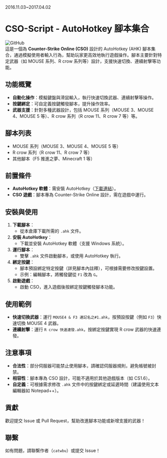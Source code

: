 
2016.11.03~2017.04.02

# CSO-Script - AutoHotkey 腳本集合

![GitHub](https://img.shields.io/badge/CSO-AutoHotkey%20Scripts-brightgreen)  
這是一個為 **Counter-Strike Online (CSO)** 設計的 AutoHotkey (AHK) 腳本集合，通過模擬使用者輸入行為，幫助玩家更高效地執行遊戲操作。腳本主要針對特定武器（如 MOUSE 系列、R crow 系列等）設計，支援快速切換、連續射擊等功能。

## 功能概覽

- **自動化操作**：模擬鍵盤與滑鼠輸入，執行快速切換武器、連續射擊等操作。
- **按鍵綁定**：可自定義按鍵觸發腳本，提升操作效率。
- **武器支援**：針對多種武器設計，包括 MOUSE 系列（MOUSE 3、MOUSE 4、MOUSE 5 等）、R crow 系列（R crow 11、R crow 7 等）等。

## 腳本列表

- MOUSE 系列（MOUSE 3、MOUSE 4、MOUSE 5 等）
- R crow 系列（R crow 11、R crow 7 等）
- 其他腳本（F5 推進之夢、Minecraft 1 等）

## 前置條件

- **AutoHotkey 軟體**：需安裝 AutoHotkey（[下載連結](https://www.autohotkey.com/)）。
- **CSO 遊戲**：腳本專為 Counter-Strike Online 設計，需在遊戲中運行。

## 安裝與使用

1. **下載腳本**：
   - 從本倉庫下載所需的 `.ahk` 文件。
2. **安裝 AutoHotkey**：
   - 下載並安裝 AutoHotkey 軟體（支援 Windows 系統）。
3. **運行腳本**：
   - 雙擊 `.ahk` 文件啟動腳本，或使用 AutoHotkey 執行。
4. **綁定按鍵**：
   - 腳本預設綁定特定按鍵（詳見腳本內註釋），可根據需要修改按鍵設置。
   - 示例：編輯腳本，將觸發鍵從 `F1` 改為 `G`。
5. **啟動遊戲**：
   - 啟動 CSO，進入遊戲後按綁定按鍵觸發腳本功能。

## 使用範例

- **快速切換武器**：運行 `MOUSE4 & F3 連記名之#1.ahk`，按預設按鍵（例如 `F3`）快速切換 MOUSE 4 武器。
- **連續射擊**：運行 `R crow 快速連發.ahk`，按綁定按鍵實現 R crow 武器的快速連發。

## 注意事項

- **合法性**：部分伺服器可能禁止使用腳本，請確認伺服器規則，避免帳號被封禁。
- **相容性**：腳本專為 CSO 設計，可能不適用於其他遊戲版本（如 CS1.6）。
- **自定義**：可根據需求修改 `.ahk` 文件中的按鍵綁定或延遲時間（建議使用文本編輯器如 Notepad++）。

## 貢獻

歡迎提交 Issue 或 Pull Request，幫助改進腳本功能或新增支援的武器！

## 聯繫

如有問題，請聯繫作者（`catwbu`）或提交 Issue！

